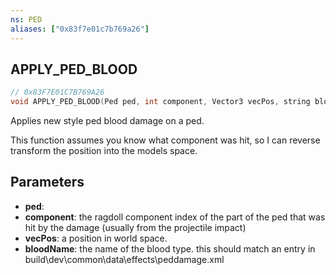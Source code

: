 ```yaml
---
ns: PED
aliases: ["0x83f7e01c7b769a26"]
---
```

## APPLY_PED_BLOOD

```c
// 0x83F7E01C7B769A26
void APPLY_PED_BLOOD(Ped ped, int component, Vector3 vecPos, string bloodName);
```

Applies new style ped blood damage on a ped.

This function assumes you know what component was hit, so I can reverse transform the position into the models space.


## Parameters
* **ped**: 
* **component**: the ragdoll component index of the part of the ped that was hit by the damage (usually from the projectile impact)
* **vecPos**: a position in world space.
* **bloodName**: the name of the blood type. this should match an entry in build\dev\common\data\effects\peddamage.xml
